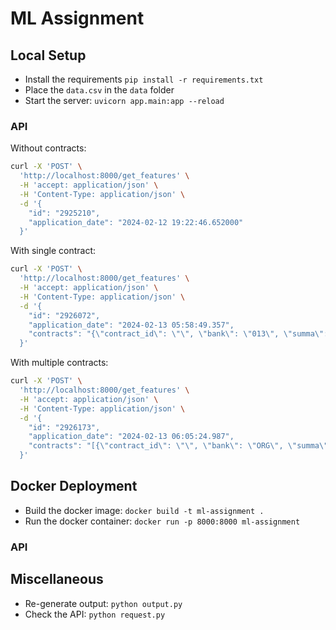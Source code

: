 # ML Assignment

## Local Setup

* Install the requirements `pip install -r requirements.txt`
* Place the `data.csv` in the `data` folder
* Start the server: `uvicorn app.main:app --reload`

### API


Without contracts:
```bash
curl -X 'POST' \
  'http://localhost:8000/get_features' \
  -H 'accept: application/json' \
  -H 'Content-Type: application/json' \
  -d '{
    "id": "2925210",
    "application_date": "2024-02-12 19:22:46.652000"
  }'
```

With single contract:
```bash
curl -X 'POST' \
  'http://localhost:8000/get_features' \
  -H 'accept: application/json' \
  -H 'Content-Type: application/json' \
  -d '{
    "id": "2926072",
    "application_date": "2024-02-13 05:58:49.357",
    "contracts": "{\"contract_id\": \"\", \"bank\": \"013\", \"summa\": \"\", \"loan_summa\": \"\", \"claim_date\": \"13.02.2024\", \"claim_id\": 2691002, \"contract_date\": \"\"}"
  }'
```

With multiple contracts:
```bash
curl -X 'POST' \
  'http://localhost:8000/get_features' \
  -H 'accept: application/json' \
  -H 'Content-Type: application/json' \
  -d '{
    "id": "2926173",
    "application_date": "2024-02-13 06:05:24.987",
    "contracts": "[{\"contract_id\": \"\", \"bank\": \"ORG\", \"summa\": \"\", \"loan_summa\": \"\", \"claim_date\": \"13.12.2022\", \"claim_id\": 1491348, \"contract_date\": \"\"}, {\"contract_id\": \"\", \"bank\": \"062\", \"summa\": \"\", \"loan_summa\": \"\", \"claim_date\": \"29.08.2023\", \"claim_id\": 14465636, \"contract_date\": \"\"}]"
  }'
```

## Docker Deployment

* Build the docker image: `docker build -t ml-assignment .`
* Run the docker container: `docker run -p 8000:8000 ml-assignment`

### API

## Miscellaneous
* Re-generate output: `python output.py`
* Check the API: `python request.py`
